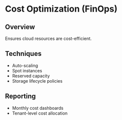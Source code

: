 # Cost Optimization (FinOps)

## Overview
Ensures cloud resources are cost-efficient.

## Techniques
- Auto-scaling
- Spot instances
- Reserved capacity
- Storage lifecycle policies

## Reporting
- Monthly cost dashboards
- Tenant-level cost allocation
